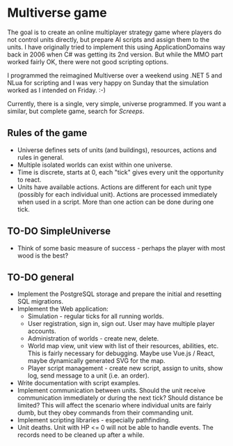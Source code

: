 ﻿# Multiverse game

The goal is to create an online multiplayer strategy game where players do not control units directly, but prepare AI scripts and assign them to the units. I have originally tried to implement this using ApplicationDomains way back in 2006 when C# was getting its 2nd version. But while the MMO part worked fairly OK, there were not good scripting options.

I programmed the reimagined Multiverse over a weekend using .NET 5 and NLua for scripting and I was very happy on Sunday that the simulation worked as I intended on Friday. :-)

Currently, there is a single, very simple, universe programmed. If you want a similar, but complete game, search for *Screeps*.

## Rules of the game

* Universe defines sets of units (and buildings), resources, actions and rules in general.
* Multiple isolated worlds can exist within one universe.
* Time is discrete, starts at 0, each "tick" gives every unit the opportunity to react.
* Units have available actions. Actions are different for each unit type (possibly for each individual unit). Actions are processed immediately when used in a script. More than one action can be done during one tick.

## TO-DO SimpleUniverse

* Think of some basic measure of success - perhaps the player with most wood is the best?

## TO-DO general

* Implement the PostgreSQL storage and prepare the initial and resetting SQL migrations.
* Implement the Web application:
  * Simulation - regular ticks for all running worlds.
  * User registration, sign in, sign out. User may have multiple player accounts.
  * Administration of worlds - create new, delete.
  * World map view, unit view with list of their resources, abilities, etc. This is fairly necessary for debugging. Maybe use Vue.js / React, maybe dynamically generated SVG for the map.
  * Player script management - create new script, assign to units, show log, send message to a unit (i.e. an order).
* Write documentation with script examples.
* Implement communication between units. Should the unit receive communication immediately or during the next tick? Should distance be limited? This will affect the scenario where individual units are fairly dumb, but they obey commands from their commanding unit.
* Implement scripting libraries - especially pathfinding.
* Unit deaths. Unit with HP <= 0 will not be able to handle events. The records need to be cleaned up after a while.
